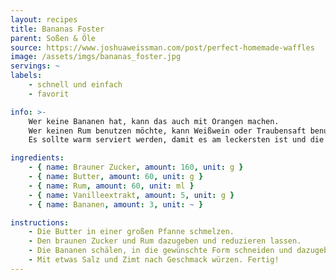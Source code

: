 ```yaml
---
layout: recipes
title: Bananas Foster
parent: Soßen & Öle
source: https://www.joshuaweissman.com/post/perfect-homemade-waffles
image: /assets/imgs/bananas_foster.jpg
servings: ~
labels:
    - schnell und einfach
    - favorit

info: >-
    Wer keine Bananen hat, kann das auch mit Orangen machen.
    Wer keinen Rum benutzen möchte, kann Weißwein oder Traubensaft benutzen.
    Es sollte warm serviert werden, damit es am leckersten ist und die Butter die Mischung nicht trübt, wenn es abgekühlt ist.

ingredients:
    - { name: Brauner Zucker, amount: 160, unit: g }
    - { name: Butter, amount: 60, unit: g }
    - { name: Rum, amount: 60, unit: ml }
    - { name: Vanilleextrakt, amount: 5, unit: g }
    - { name: Bananen, amount: 3, unit: ~ }

instructions:
    - Die Butter in einer großen Pfanne schmelzen.
    - Den braunen Zucker und Rum dazugeben und reduzieren lassen.
    - Die Bananen schälen, in die gewünschte Form schneiden und dazugeben.
    - Mit etwas Salz und Zimt nach Geschmack würzen. Fertig!
---
```

